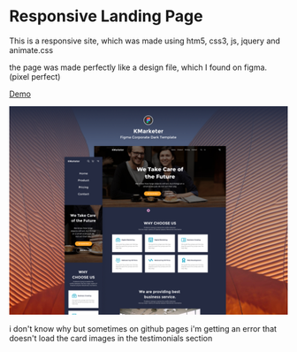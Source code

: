# Responsive Landing Page
This is a responsive site, which was made using htm5, css3, js, jquery and animate.css

the page was made perfectly like a design file, which I found on figma. (pixel perfect)

[Demo](https://andrewcrescencio.github.io/ResponsiveLandingPage/)

![Landingpage Thumbnail](./landingpage-thumbnail.png)


i don't know why but sometimes on github pages i'm getting an error that doesn't load the card images in the testimonials section
